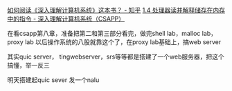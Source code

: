 [如何阅读《深入理解计算机系统》这本书？ - 知乎](https://www.zhihu.com/question/20402534/answer/2655186100)
[1.4 处理器读并解释储存在内存中的指令 - 深入理解计算机系统（CSAPP）](https://hansimov.gitbook.io/csapp/ch01-a-tour-of-computer-systems/1.4#4.-chu-li-qi)

在看csapp第八章，准备把第二和第三部分看完，做完shell lab，malloc lab，proxy lab
以后操作系统的八股就靠这个了，在proxy lab基础上，搞web server

其实quic server， tingwebserver，srs等等都是搭建了一个web服务器，把这个搞懂，举一反三


明天搭建起quic sever 发一个nalu